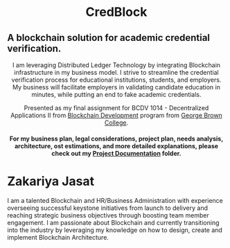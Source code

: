<h1 align="center">
   CredBlock
</h1>

## A blockchain solution for academic credential verification.

<p align="center">
    I am leveraging Distributed Ledger Technology by integrating Blockchain infrastructure in my business model. I strive to streamline the credential verification process for educational institutions, students, and employers. My business will facilitate employers in validating candidate education in minutes, while putting an end to fake academic credentials.</p>
   
 <p align="center">  
  Presented as my final assignment for BCDV 1014 - Decentralized Applications II from <a href='https://www.georgebrown.ca/programs/blockchain-development-program-t175/'>Blockchain Development</a> program from <a href='https://www.georgebrown.ca'>George Brown College</a>.
</p>

<h4 align="center">
   For my business plan, legal considerations, project plan, needs analysis, architecture, ost estimations, and more detailed explanations,  please check out my <a href='https://github.com/DeadPreZ-101/CredBlock/blob/master/Project%20Document/CredBlock%20-%20Project%20Documentation.pdf'>Project Documentation</a> folder.
</h4>


# Zakariya Jasat

I am a talented Blockchain and HR/Business Administration with experience overseeing successful keystone initiatives from launch to delivery and reaching strategic business objectives through boosting team member engagement. I am passionate about Blockchain and currently transitioning into the industry by leveraging my knowledge on how to design, create and implement Blockchain Architecture.
